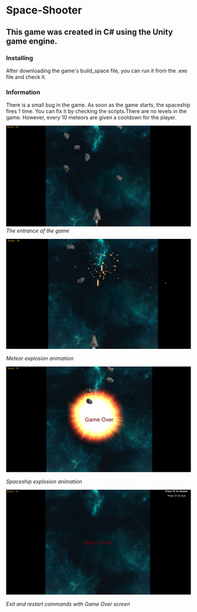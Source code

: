 # Space-Shooter

## This game was created in C# using the Unity game engine.

### Installing


After downloading the game's build_space file, you can run it from the .exe file and check it. 


### Information

There is a small bug in the game. As soon as the game starts, the spaceship fires 1 time. You can fix it by checking the scripts.There are no levels in the game. However, every 10 meteors are given a cooldown for the player.

![1](scr_sht1.png)
*The entrance of the game*

![2](scr_sht2.png)

*Meteor explosion animation*

![3](scr_sht3.png)

*Spaceship explosion animation*

![4](scr_sht4.png)

*Exit and restart commands with Game Over screen*
